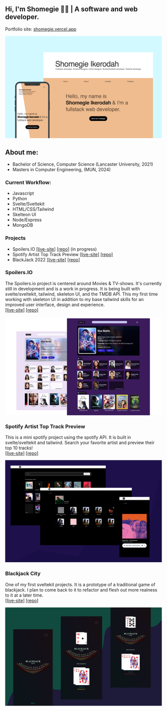 ## Hi, I'm Shomegie 👋🏾 |  A software and web developer.
Portfolio site: [shomegie.vercel.app](https://shomegie.vercel.app/ "shomegie.vercel.app")


![Shomegie dev portfolio](/static/readme/2x_overview_1.png "Preview")
##
## About me:

* Bachelor of Science, Computer Science (Lancaster University, 2021)
* Masters in Computer Engineering, (MUN, 2024)

### Current Workflow:

* Javascript
* Python
* Svelte/Sveltekit
* HTML/CSS/Tailwind
* Skelteon UI
* Node/Express
* MongoDB

### Projects
* Spoilers.IO  [[live-site]](https://spoilers-gm-io.vercel.app "spoilers.io") [[repo]](https://github.com/gm-io/spoilers "spoilers.io repo") (in progress)
* Spotify Artist Top Track Preview [[live-site]](https://spotify2022.vercel.app "spotify2022") [[repo]](https://github.com/Shomegie/Spotify2022 "spotify2022 repo")
* BlackJack 2022 [[live-site]](https://blackjack-shomegie.vercel.app "blackjack2022") [[repo]](https://github.com/Shomegie/BlackJack2022 "Blackjack2022 repo")

### Spoilers.IO
The Spoilers.io project is centered around Movies & TV-shows. It's currently still in development and is a work in progress. It is being built with svelte/sveltekit, tailwind, skeleton UI, and the TMDB API. This my first time working with skeleton UI in addition to my base tailwind skills for an improved user interface, design and experience.
<br />
[[live-site]](https://spoilers-gm-io.vercel.app "spoilers.io") [[repo]](https://github.com/gm-io/spoilers "spoilers.io repo")<br />

![Spoilers.IO](/static/readme/2x_spoilers_overview_1.png "spoilers.io")

### Spotify Artist Top Track Preview
This is a mini spotify project using the spotify API. It is built in svelte/sveltekit and tailwind. Search your favorite artist and preview their top 10 tracks!
<br />
[[live-site]](https://spotify2022.vercel.app "spotify2022") [[repo]](https://github.com/Shomegie/Spotify2022 "spotify2022 repo")<br />

![Spotify2022](/static/readme/2x_spotify2022_overview_1.png "spotify2022")

### Blackjack City
One of my first sveltekit projects. It is a prototype of a traditional game of blackjack. I plan to come back to it to refactor and flesh out more realness to it at a later time.
<br />
[[live-site]](https://blackjack-shomegie.vercel.app "blackjack2022") [[repo]](https://github.com/Shomegie/BlackJack2022 "Blackjack2022 repo")<br />

![BlackJack2022](/static/readme/2x_blackjack_overview_3.png "blackjack2022")

  
